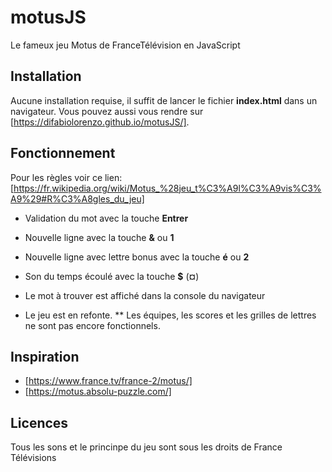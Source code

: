 # motusJS
Le fameux jeu Motus de FranceTélévision en JavaScript

## Installation
Aucune installation requise, il suffit de lancer le fichier **index.html** dans un navigateur.
Vous pouvez aussi vous rendre sur [https://difabiolorenzo.github.io/motusJS/].

## Fonctionnement
Pour les règles voir ce lien: [https://fr.wikipedia.org/wiki/Motus_%28jeu_t%C3%A9l%C3%A9vis%C3%A9%29#R%C3%A8gles_du_jeu]

* Validation du mot avec la touche **Entrer**
* Nouvelle ligne avec la touche **&** ou **1**
* Nouvelle ligne avec lettre bonus avec la touche **é** ou **2**
* Son du temps écoulé avec la touche **$** (**¤**)

* Le mot à trouver est affiché dans la console du navigateur
* Le jeu est en refonte.
** Les équipes, les scores et les grilles de lettres ne sont pas encore fonctionnels.

## Inspiration
* [https://www.france.tv/france-2/motus/]
* [https://motus.absolu-puzzle.com/]

## Licences
Tous les sons et le princinpe du jeu sont sous les droits de France Télévisions
